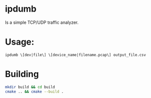 # ipdumb
Is a simple TCP/UDP traffic analyzer.

# Usage:

```
ipdumb \[dev|file\] \[device_name|filename.pcap\] output_file.csv
```
# Building
```bash
mkdir build && cd build
cmake .. && cmake --build .
``` 
